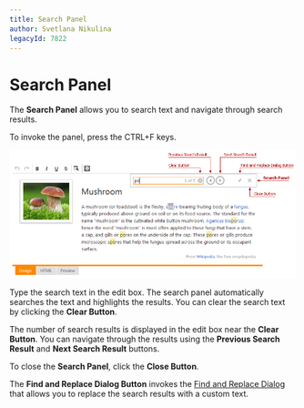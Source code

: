 ```yaml
---
title: Search Panel
author: Svetlana Nikulina
legacyId: 7822
---
```

# Search Panel
The **Search Panel** allows you to search text and navigate through search results.

To invoke the panel, press the CTRL+F keys.

![ASPxHtmlEditor-SearchPanel](../../../images/img11271.png)

Type the search text in the edit box. The search panel automatically searches the text and highlights the results. You can clear the search text by clicking the **Clear Button**.

The number of search results is displayed in the edit box near the **Clear Button**. You can navigate through the results using the **Previous Search Result** and **Next Search Result** buttons.

To close the **Search Panel**, click the **Close Button**.

The **Find and Replace Dialog Button** invokes the [Find and Replace Dialog](../find-and-replace-dialog/find-and-replace-dialog.md) that allows you to replace the search results with a custom text.